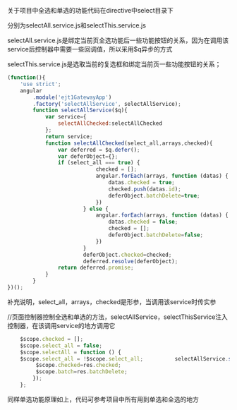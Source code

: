 关于项目中全选和单选的功能代码在directive中select目录下

分别为selectAll.service.js和selectThis.service.js

selectAll.service.js是绑定当前页全选功能后一些功能按钮的关系，因为在调用该service后控制器中需要一些回调值，所以采用$q异步的方式

selectThis.service.js是选取当前的复选框和绑定当前页一些功能按钮的关系；

```javascript
(function(){
	'use strict';
	angular
	    .module('ejt1GatewayApp')
	    .factory('selectAllService', selectAllService);
        function selectAllService($q){
        	var service={
        		selectAllChecked:selectAllChecked
        	};
        	return service;
        	function selectAllChecked(select_all,arrays,checked){
                var deferred = $q.defer();
                var deferObject={};
                if (select_all === true) {
                            checked = [];
                            angular.forEach(arrays, function (datas) {
                                datas.checked = true;
                                checked.push(datas.id);
                                deferObject.batchDelete=true;
                            })
                        } else {
                            angular.forEach(arrays, function (datas) {
                                datas.checked = false;
                                checked = [];
                                deferObject.batchDelete=false;
                            })
                        }
                        deferObject.checked=checked;
                        deferred.resolve(deferObject);
                return deferred.promise;
        	}
        }
})();
```

补充说明，select_all，arrays，checked是形参，当调用该service时传实参

//页面控制器控制全选和单选的方法，selectAllService，selectThisService注入控制器，在该调用service的地方调用它

```javascript
    $scope.checked = [];
    $scope.select_all = false;
    $scope.selectAll = function () {
    $scope.select_all = !$scope.select_all;          selectAllService.selectAllChecked($scope.select_all,$scope.selectAppSignature,$scope.checked).then(function(res){
         $scope.checked=res.checked;
         $scope.batch=res.batchDelete;
        });
    };
```

同样单选功能原理如上，代码可参考项目中所有用到单选和全选的地方